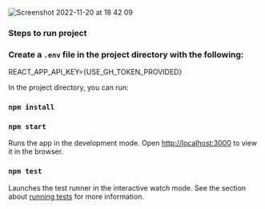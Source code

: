 ![Screenshot 2022-11-20 at 18 42 09](https://user-images.githubusercontent.com/11822716/202919991-06778e3d-7698-4efb-af41-26e94ccd7bfc.png)

### Steps to run project

### Create a `.env` file in the project directory with the following:

REACT_APP_API_KEY={USE_GH_TOKEN_PROVIDED}

In the project directory, you can run:

### `npm install`

### `npm start`

Runs the app in the development mode.
Open [http://localhost:3000](http://localhost:3000) to view it in the browser.

### `npm test`

Launches the test runner in the interactive watch mode.
See the section about [running tests](https://facebook.github.io/create-react-app/docs/running-tests) for more information.
